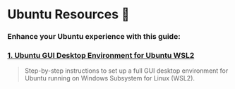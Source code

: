 # Ubuntu Resources 🌟
### Enhance your Ubuntu experience with this guide:



### [1. Ubuntu GUI Desktop Environment for Ubuntu WSL2](https://github.com/patricnilackshan/linux/tree/main/Ubuntu/WSL)
> Step-by-step instructions to set up a full GUI desktop environment for Ubuntu running on Windows Subsystem for Linux (WSL2).

